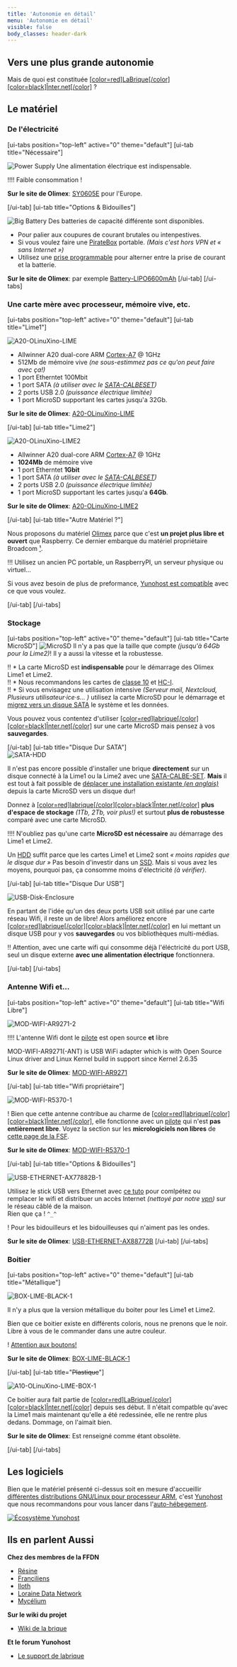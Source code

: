 ```yaml
---
title: 'Autonomie en détail'
menu: 'Autonomie en détail'
visible: false
body_classes: header-dark
---
```


## Vers une plus grande autonomie

Mais de quoi est constituée [[color=red]LaBrique[/color][color=black]Înter.net[/color]](https://labriqueinter.net) ?

## Le matériel

### De l'électricité

[ui-tabs position="top-left" active="0" theme="default"]
[ui-tab title="Nécessaire"]

![Power Supply](Power-Supply.jpg?resize=200&class=float-right)
Une alimentation électrique est indispensable.

!!!! Faible consommation !

**Sur le site de Olimex**: [SY0605E](https://www.olimex.com/Products/Power/SY0605E/) pour l'Europe.

[/ui-tab]
[ui-tab title="Options & Bidouilles"]

![Big Battery](BATTERY-LIPO6600.jpg?resize=200&class=float-right)
Des batteries de capacité différente sont disponibles.

* Pour palier aux coupures de courant brutales ou intenpestives.
* Si vous voulez faire une [PirateBox](https://github.com/labriqueinternet/piratebox_ynh) portable. _(Mais c'est hors VPN et « sans Internet »)_
* Utilisez une [prise programmable](https://www.qwant.com/?q=Prise%20programmable&t=images) pour alterner entre la prise de courant et la batterie.

**Sur le site de Olimex**: par exemple [Battery-LIPO6600mAh](https://www.olimex.com/Products/Power/BATTERY-LIPO6600mAh/)
[/ui-tab]
[/ui-tabs]

### Une carte mère avec processeur, mémoire vive, etc.

[ui-tabs position="top-left" active="0" theme="default"]
[ui-tab title="Lime1"]

![A20-OLinuXino-LIME](Ax0-OLinuXino-LIME-1.jpg?resize=200&class=float-right)
* Allwinner A20 dual-core ARM [Cortex-A7](https://fr.wikipedia.org/wiki/ARM_Cortex-A7_MPCore) @ 1GHz
* 512Mb de mémoire vive _(ne sous-estimmez pas ce qu'on peut faire avec ça!)_
* 1 port Etherntet 100Mbit
* 1 port SATA _(à utiliser avec le [SATA-CALBESET](https://www.olimex.com/Products/Components/Cables/SATA-CABLE-SET/))_
* 2 ports USB 2.0 _(puissance électrique limitée)_
* 1 port MicroSD supportant les cartes jusqu'a 32Gb.

**Sur le site de Olimex**: [A20-OLinuXino-LIME](https://www.olimex.com/Products/OLinuXino/A20/A20-OLinuXino-LIME/open-source-hardware)

[/ui-tab]
[ui-tab title="Lime2"]

![A20-OLinuXino-LIME2](A20-OLinuXino-LIME2.jpg?resize=200&class=float-right)
* Allwinner A20 dual-core ARM [Cortex-A7](https://fr.wikipedia.org/wiki/ARM_Cortex-A7_MPCore) @ 1GHz
* **1024Mb** de mémoire vive
* 1 port Etherntet **1Gbit**
* 1 port SATA _(à utiliser avec le [SATA-CALBESET](https://www.olimex.com/Products/Components/Cables/SATA-CABLE-SET/))_
* 2 ports USB 2.0 _(puissance électrique limitée)_
* 1 port MicroSD supportant les cartes jusqu'a **64Gb**.

**Sur le site de Olimex**: [A20-OLinuXino-LIME2](https://www.olimex.com/Products/OLinuXino/A20/A20-OLinuXino-LIME2/open-source-hardware)

[/ui-tab]
[ui-tab title="Autre Matériel ?"]

Nous proposons du matériel [Olimex](https://www.olimex.com/) parce que c'est **un projet plus libre et ouvert** que Raspberry. Ce dernier embarque du matériel propriétaire Broadcom [¹](https://linuxfr.org/news/olinuxino-la-raspberry-pi-version-open-source).

!!! Utilisez un ancien PC portable, un RaspberryPI, un serveur physique ou virtuel…

Si vous avez besoin de plus de preformance, [Yunohost est compatible](https://yunohost.org/#/hardware_fr) avec ce que vous voulez.

[/ui-tab]
[/ui-tabs]


### Stockage

[ui-tabs position="top-left" active="0" theme="default"]
[ui-tab title="Carte MicroSD"]
![MicroSD](MicroSDHC_UHS-I_Class10_32GB.png?resize=150&class=float-right)
Il n'y a pas que la taille que compte _(jusqu'à 64Gb pour la Lime2)_! Il y a aussi la vitesse et la robustesse.

!! * La carte MicroSD est **indispensable** pour le démarrage des Olimex Lime1 et Lime2. <br />
!! * Nous recommandons les cartes de [classe 10](https://fr.wikipedia.org/wiki/Carte_SD#Vitesse) et [HC-I](https://fr.wikipedia.org/wiki/Carte_SD#UHS). <br />
!! * Si vous envisagez une utilisation intensive _(Serveur mail, Nextcloud, Plusieurs utilisateur·ice·s… )_ utilisez la carte MicroSD pour le démarrage et [migrez vers un disque SATA](https://www.weblib.re/dokuwiki/doku.php?id=brique_sata) le système et les données.

Vous pouvez vous contentez d'utiliser [[color=red]labrique[/color][color=black]Înter.net[/color]](https://labriqueinter.net/) sur une carte MicroSD mais pensez à vos **sauvegardes**.

[/ui-tab]
[ui-tab title="Disque Dur SATA"]  
![SATA-HDD](SATA-HDD.jpg?resize=200&class=float-right)

Il n'est pas encore possible d'installer une brique **directement** sur un disque connecté à la Lime1 ou la Lime2 avec une [SATA-CALBE-SET](https://www.olimex.com/Products/Components/Cables/SATA-CABLE-SET/). **Mais** il est tout à fait possible de [déplacer une installation existante _(en anglais)_](https://wiki.labriqueinter.net/doku.php?id=howto:install_sata) depuis la carte MicroSD vers un disque dur!

Donnez à [[color=red]labrique[/color][color=black]Înter.net[/color]](https://labriqueinter.net/) **plus d'espace de stockage** _(1Tb, 2Tb, voir plus!)_ et surtout **plus de robustesse** comparé avec une carte MicroSD.

!!!! N'oubliez pas qu'une carte **MicroSD est nécessaire** au démarrage des Lime1 et Lime2.

Un [HDD](https://fr.wikipedia.org/wiki/Disque_dur) suffit parce que les cartes Lime1 et Lime2 sont _« moins rapides que le disque dur »_ Pas besoin d'investir dans un [SSD](https://fr.wikipedia.org/wiki/Solid-state_drive). Mais si vous avez les moyens, pourquoi pas, ça consomme moins d'électricité _(à vérifier)_.

[/ui-tab]
[ui-tab title="Disque Dur USB"]  

![USB-Disk-Enclosure](USB-Disk-Enclosure.jpg?resize=200&class=float-right)

En partant de l'idée qu'un des deux ports USB soit utilisé par une carte réseau Wifi, il reste un de libre!  Alors améliorez encore [[color=red]labrique[/color][color=black]Înter.net[/color]](https://labriqueinter.net/) en lui mettant un disque USB pour y vos **sauvegardes** ou vos bibliothèques multi-médias.

!! Attention, avec une carte wifi qui consomme déjà l'éléctricité du port USB, seul un disque externe **avec une alimentation électrique** fonctionnera.

[/ui-tab]
[/ui-tabs]


### Antenne Wifi et…

[ui-tabs position="top-left" active="0" theme="default"]
[ui-tab title="Wifi Libre"]

![MOD-WIFI-AR9271-2](MOD-WIFI-AR9271-2.jpg?resize=200&class=float-right)

!!!! L'antenne Wifi dont le [pilote](https://fr.wikipedia.org/wiki/Pilote_informatique) est open source **et** libre

MOD-WIFI-AR9271(-ANT) is USB WiFi adapter which is with Open Source Linux driver and Linux Kernel build in support since Kernel 2.6.35

**Sur le site de Olimex**: [MOD-WIFI-AR9271](https://www.olimex.com/Products/USB-Modules/MOD-WIFI-AR9271-ANT/)

[/ui-tab]
[ui-tab title="Wifi propriétaire"]  

![MOD-WIFI-R5370-1](MOD-WIFI-R5370-1.jpg?resize=200&class=float-right)

! Bien que cette antenne contribue au charme de [[color=red]labrique[/color][color=black]Înter.net[/color]](https://labriqueinter.net/), elle fonctionne avec un [pilote](https://fr.wikipedia.org/wiki/Pilote_informatique) qui n'est **pas entièrement libre**. Voyez la section sur les **micrologiciels non libres** de [cette page de la FSF](https://www.gnu.org/distros/free-system-distribution-guidelines.fr.html).

**Sur le site de Olimex**: [MOD-WIFI-R5370-1](https://www.olimex.com/Products/USB-Modules/MOD-WIFI-R5370-ANT/)

[/ui-tab]
[ui-tab title="Options & Bidouilles"]  

![USB-ETHERNET-AX77882B-1](USB-ETHERNET-AX77882B-1.jpg?resize=200&class=float-right)

Utilisez le stick USB vers Ethernet avec [ce tuto](https://hackstub.netlib.re/wiki/index.php?title=Utiliser_une_brique_pour_faire_un_NAT) pour comlpétez ou remplacer le wifi et distribuer un accès Internet _(nettoyé par notre [vpn](/vpn))_ sur le réseau câblé de la maison.<br /> Rien que ça ! `^_^`

! Pour les bidouilleurs et les bidouilleuses qui n'aiment pas les ondes.

**Sur le site de Olimex**: [USB-ETHERNET-AX88772B](https://www.olimex.com/Products/USB-Modules/USB-ETHERNET-AX88772B/)
[/ui-tab]
[/ui-tabs]

### Boitier

[ui-tabs position="top-left" active="0" theme="default"]
[ui-tab title="Métallique"]

![BOX-LIME-BLACK-1](BOX-LIME-BLACK-1.jpg?resize=200&class=float-right)

Il n'y a plus que la version métallique du boiter pour les Lime1 et Lime2.

Bien que ce boitier existe en différents coloris, nous ne prenons que le noir. Libre à vous de le commander dans une autre couleur.

! [Attention aux boutons!](/blog/boitier-metallique)

**Sur le site de Olimex**: [BOX-LIME-BLACK-1](https://www.olimex.com/Products/OLinuXino/BOXES/BOX-LIME/)

[/ui-tab]
[ui-tab title="<s>Plastique</s>"]

![A10-OLinuXino-LIME-BOX-1](A10-OLinuXino-LIME-BOX-1.jpg?resize=200&class=float-right)

Ce boitier aura fait partie de [[color=red]LaBrique[/color][color=black]Înter.net[/color]](https://labriqueinter.net) depuis ses début.  Il n'était compatble qu'avec la Lime1 mais maintenant qu'elle a été redessinée, elle ne rentre plus dedans. Dommage, on l'aimait bien.

**Sur le site de Olimex**: Est renseigné comme étant obsolète.

[/ui-tab]
[/ui-tabs]

## Les logiciels

Bien que le matériel présenté ci-dessus soit en mesure d'accueillir [différentes distributions GNU/Linux pour processeur ARM](https://www.linux-arm.info/index.php/other-distributions), c'est [Yunohost](https://yunohost.org/#/install_on_arm_board_fr) que nous recommandons pour vous lancer dans l'[auto-hébegement](https://yunohost.org/#/selfhosting_fr).

[![Écosystème Yunohost](yunohost_ecosystem_fr.png)](https://yunohost.org/#/overview_fr)

## Ils en parlent Aussi

**Chez des membres de la FFDN**

* [Résine](https://www.rezine.org/acc%C3%A8s_Internet_local/labrique/)
* [Franciliens](https://www.franciliens.net/brique-internet/)
* [Iloth](https://iloth.net/brique-internet/)
* [Loraine Data Network](https://ldn-fai.net/la-brique-internet/)
* [Mycélium](https://mycelium-fai.org/wiki/documentation/briques_internet)

**Sur le wiki du projet**

* [Wiki de la brique](https://wiki.labriqueinter.net/doku.php)

**Et le forum Yunohost**

* [Le support de labrique](https://forum.yunohost.org/c/support/internet-cube)